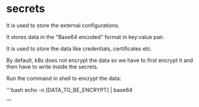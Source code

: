 # secrets

It is used to store the external configurations.

It stores data in the "Base64 encoded" format in key:value pair.

It is used to store the data like credentials, certificates etc.

By default, k8s does not encrypt the data so we have to first encrypt it and then have to write inside the secrets.

Run the command in shell to encrypt the data:

'''bash
echo -n [DATA_TO_BE_ENCRYPT] | base64

'''
